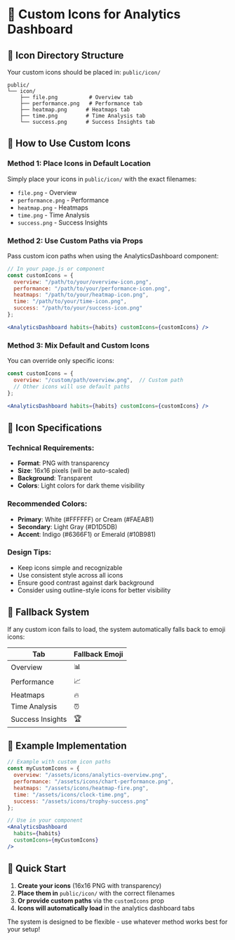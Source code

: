 # 🎨 Custom Icons for Analytics Dashboard

## 📁 **Icon Directory Structure**

Your custom icons should be placed in: `public/icon/`

```
public/
└── icon/
    ├── file.png          # Overview tab
    ├── performance.png   # Performance tab
    ├── heatmap.png      # Heatmaps tab
    ├── time.png         # Time Analysis tab
    └── success.png      # Success Insights tab
```

## 🎯 **How to Use Custom Icons**

### **Method 1: Place Icons in Default Location**
Simply place your icons in `public/icon/` with the exact filenames:
- `file.png` - Overview
- `performance.png` - Performance  
- `heatmap.png` - Heatmaps
- `time.png` - Time Analysis
- `success.png` - Success Insights

### **Method 2: Use Custom Paths via Props**
Pass custom icon paths when using the AnalyticsDashboard component:

```jsx
// In your page.js or component
const customIcons = {
  overview: "/path/to/your/overview-icon.png",
  performance: "/path/to/your/performance-icon.png",
  heatmaps: "/path/to/your/heatmap-icon.png",
  time: "/path/to/your/time-icon.png",
  success: "/path/to/your/success-icon.png"
};

<AnalyticsDashboard habits={habits} customIcons={customIcons} />
```

### **Method 3: Mix Default and Custom Icons**
You can override only specific icons:

```jsx
const customIcons = {
  overview: "/custom/path/overview.png",  // Custom path
  // Other icons will use default paths
};

<AnalyticsDashboard habits={habits} customIcons={customIcons} />
```

## 🎨 **Icon Specifications**

### **Technical Requirements:**
- **Format**: PNG with transparency
- **Size**: 16x16 pixels (will be auto-scaled)
- **Background**: Transparent
- **Colors**: Light colors for dark theme visibility

### **Recommended Colors:**
- **Primary**: White (#FFFFFF) or Cream (#FAEAB1)
- **Secondary**: Light Gray (#D1D5DB)
- **Accent**: Indigo (#6366F1) or Emerald (#10B981)

### **Design Tips:**
- Keep icons simple and recognizable
- Use consistent style across all icons
- Ensure good contrast against dark background
- Consider using outline-style icons for better visibility

## 🔄 **Fallback System**

If any custom icon fails to load, the system automatically falls back to emoji icons:

| Tab | Fallback Emoji |
|-----|----------------|
| Overview | 📊 |
| Performance | 📈 |
| Heatmaps | 🔥 |
| Time Analysis | ⏰ |
| Success Insights | 🏆 |

## 📝 **Example Implementation**

```jsx
// Example with custom icon paths
const myCustomIcons = {
  overview: "/assets/icons/analytics-overview.png",
  performance: "/assets/icons/chart-performance.png",
  heatmaps: "/assets/icons/heatmap-fire.png",
  time: "/assets/icons/clock-time.png",
  success: "/assets/icons/trophy-success.png"
};

// Use in your component
<AnalyticsDashboard 
  habits={habits} 
  customIcons={myCustomIcons} 
/>
```

## 🚀 **Quick Start**

1. **Create your icons** (16x16 PNG with transparency)
2. **Place them in** `public/icon/` with the correct filenames
3. **Or provide custom paths** via the `customIcons` prop
4. **Icons will automatically load** in the analytics dashboard tabs

The system is designed to be flexible - use whatever method works best for your setup!
